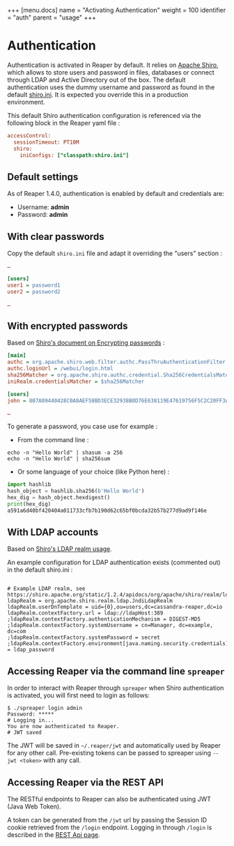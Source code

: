 +++
[menu.docs]
name = "Activating Authentication"
weight = 100
identifier = "auth"
parent = "usage"
+++

# Authentication

Authentication is activated in Reaper by default. It relies on [Apache Shiro](https://shiro.apache.org/), which allows to store users and password in files, databases or connect through LDAP and Active Directory out of the box. The default authentication uses the dummy username and password as found in the default [shiro.ini](https://github.com/thelastpickle/cassandra-reaper/blob/master/src/server/src/main/resources/shiro.ini). It is expected you override this in a production environment.

This default Shiro authentication configuration is referenced via the  following block in the Reaper yaml file : 

```ini
accessControl:
  sessionTimeout: PT10M
  shiro:
    iniConfigs: ["classpath:shiro.ini"]
```

## Default settings

As of Reaper 1.4.0, authentication is enabled by default and credentials are:
  
* Username: **admin**
* Password: **admin** 

## With clear passwords

Copy the default `shiro.ini` file and adapt it overriding the "users" section : 

```ini
…

[users]
user1 = password1
user2 = password2

…
```

## With encrypted passwords

Based on [Shiro's document on Encrypting passwords](https://shiro.apache.org/configuration.html#Configuration-EncryptingPasswords) :

```ini
[main]
authc = org.apache.shiro.web.filter.authc.PassThruAuthenticationFilter
authc.loginUrl = /webui/login.html
sha256Matcher = org.apache.shiro.authc.credential.Sha256CredentialsMatcher
iniRealm.credentialsMatcher = $sha256Matcher

[users]
john = 807A09440428C0A8AEF58BD3ECE32938B0D76E638119E47619756F5C2C20FF3A

…
```

To generate a password, you case use for example :

* From the command line :

```shell
echo -n "Hello World" | shasum -a 256
echo -n "Hello World" | sha256sum
```

* Or some language of your choice  (like Python here) :

```python
import hashlib
hash_object = hashlib.sha256(b'Hello World')
hex_dig = hash_object.hexdigest()
print(hex_dig)
a591a6d40bf420404a011733cfb7b190d62c65bf0bcda32b57b277d9ad9f146e
```

## With LDAP accounts

Based on [Shiro's LDAP realm usage](https://shiro.apache.org/static/1.2.4/apidocs/org/apache/shiro/realm/ldap/JndiLdapContextFactory.html).

An example configuration for LDAP authentication exists (commented out) in the default shiro.ini :

```

# Example LDAP realm, see https://shiro.apache.org/static/1.2.4/apidocs/org/apache/shiro/realm/ldap/JndiLdapContextFactory.html
ldapRealm = org.apache.shiro.realm.ldap.JndiLdapRealm
ldapRealm.userDnTemplate = uid={0},ou=users,dc=cassandra-reaper,dc=io
ldapRealm.contextFactory.url = ldap://ldapHost:389
;ldapRealm.contextFactory.authenticationMechanism = DIGEST-MD5
;ldapRealm.contextFactory.systemUsername = cn=Manager, dc=example, dc=com
;ldapRealm.contextFactory.systemPassword = secret
;ldapRealm.contextFactory.environment[java.naming.security.credentials] = ldap_password

```


## Accessing Reaper via the command line `spreaper`

In order to interact with Reaper through `spreaper` when Shiro authentication is activated, you will first need to login as follows:  

```
$ ./spreaper login admin
Password: *****
# Logging in...
You are now authenticated to Reaper.
# JWT saved

```

The JWT will be saved in `~/.reaper/jwt` and automatically used by Reaper for any other call.
Pre-existing tokens can be passed to spreaper using `--jwt <token>` with any call.

## Accessing Reaper via the REST API

The RESTful endpoints to Reaper can also be authenticated using JWT (Java Web Token).

A token can be generated from the `/jwt` url by passing the Session ID cookie retrieved from the `/login` endpoint.
Logging in through `/login` is described in the [REST Api page](/docs/api/).
